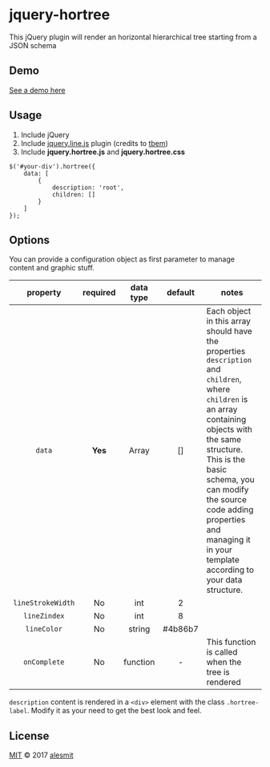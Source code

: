 # jquery-hortree
This jQuery plugin will render an horizontal hierarchical tree starting from a JSON schema

## Demo

[See a demo here](https://alesmit.github.io/demo/jquery-hortree/)

## Usage

1. Include jQuery
2. Include [jquery.line.js](https://github.com/tbem/jquery.line) plugin (credits to [tbem](https://github.com/tbem))
3. Include __jquery.hortree.js__ and __jquery.hortree.css__

```
$('#your-div').hortree({
    data: [
        {
            description: 'root',
            children: []
        }
    ]
});
```

## Options

You can provide a configuration object as first parameter to manage content and graphic stuff.

|      property     | required | data type | default  |        notes        |
|:-----------------:|:--------:|:---------:|:--------:|---------------------|
| `data`            | __Yes__  |  Array    | []       | Each object in this array should have the properties `description` and `children`, where `children` is an array containing objects with the same structure. This is the basic schema, you can modify the source code adding properties and managing it in your template according to your data structure. |
| `lineStrokeWidth` |   No     |   int     | 2        |                     |
| `lineZindex`      |   No     |   int     | 8        |                     |
| `lineColor`       |   No     |  string   | #4b86b7  |                     |
| `onComplete`      |   No     | function  | -        | This function is called when the tree is rendered |

`description` content is rendered in a `<div>` element with the class `.hortree-label`. Modify it as your need to get the best look and feel.

## License

[MIT](./LICENSE) © 2017 [alesmit](https://github.com/alesmit)